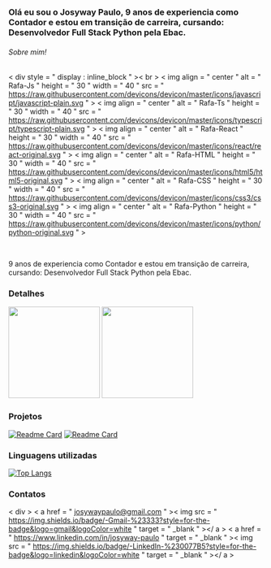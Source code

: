 ### Olá eu sou o Josyway Paulo,  9 anos de experiencia como Contador e estou em transição de carreira, cursando: Desenvolvedor Full Stack Python pela Ebac.

###### Sobre mim!
< div  style = " display : inline_block " >< br >
  < img  align = " center "  alt = " Rafa-Js "  height = " 30 "  width = " 40 "  src = " https://raw.githubusercontent.com/devicons/devicon/master/icons/javascript/javascript-plain.svg " >
  < img  align = " center "  alt = " Rafa-Ts "  height = " 30 "  width = " 40 "  src = " https://raw.githubusercontent.com/devicons/devicon/master/icons/typescript/typescript-plain.svg " >
  < img  align = " center "  alt = " Rafa-React "  height = " 30 "  width = " 40 "  src = " https://raw.githubusercontent.com/devicons/devicon/master/icons/react/react-original.svg " >
  < img  align = " center "  alt = " Rafa-HTML "  height = " 30 "  width = " 40 "  src = " https://raw.githubusercontent.com/devicons/devicon/master/icons/html5/html5-original.svg " >
  < img  align = " center "  alt = " Rafa-CSS "  height = " 30 "  width = " 40 "  src = " https://raw.githubusercontent.com/devicons/devicon/master/icons/css3/css3-original.svg " >
  < img  align = " center "  alt = " Rafa-Python "  height = " 30 "  width = " 40 "  src = " https://raw.githubusercontent.com/devicons/devicon/master/icons/python/python-original.svg " >
 </div>​​

9 anos de experiencia como Contador e estou em transição de carreira, cursando: Desenvolvedor Full Stack Python pela Ebac.

### Detalhes
<div>
  <img height="180em" src="https://github-readme-stats.vercel.app/api?username=Josyway&show_icons=true&theme=dracula&include_all_commits=true&count_private=true"/>
  <img height="180em" src="https://github-readme-stats.vercel.app/api/top-langs/?username=Josyway&layout=compact&langs_count=7&theme=dracula"/>
</div>

### Projetos

[![Readme Card](https://github-readme-stats.vercel.app/api/pin/?username=Josyway&repo=Way_Contabilidade&theme=dark)](https://github.com/anuraghazra/github-readme-stats)
[![Readme Card](https://github-readme-stats.vercel.app/api/pin/?username=Josyway&repo=clone_disneyplus&theme=dark)](https://github.com/josyway/github-readme-stats)


### Linguagens utilizadas

[![Top Langs](https://github-readme-stats.vercel.app/api/top-langs/?username=Josyway&layout=compact)](https://github.com/anuraghazra/github-readme-stats)

### Contatos
< div >
  < a  href = " josywaypaulo@gmail.com " >< img  src = " https://img.shields.io/badge/-Gmail-%23333?style=for-the-badge&logo=gmail&logoColor=white "  target = " _blank " ></ a >
  < a  href = " https://www.linkedin.com/in/josyway-paulo "  target = " _blank " >< img  src = " https://img.shields.io/badge/-LinkedIn-%230077B5?style=for-the-badge&logo=linkedin&logoColor=white "  target = " _blank " ></ a >
  
</div>

